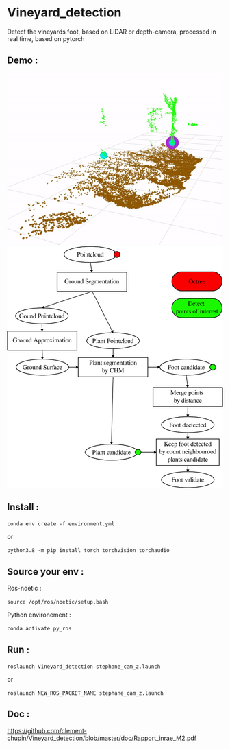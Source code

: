# Vineyard_detection
Detect the vineyards foot, based on LiDAR or depth-camera, processed in real time, based on pytorch

## Demo :

![](https://github.com/clement-chupin/Vineyard_detection/blob/master/images/demo_2.gif)
![](https://github.com/clement-chupin/Vineyard_detection/blob/master/images/foot_detection_shema.png)



## Install :

`conda env create -f environment.yml`

or

`python3.8 -m pip install torch torchvision torchaudio`

## Source your env :

Ros-noetic :

`source /opt/ros/noetic/setup.bash`

Python environement :

`conda activate py_ros`

## Run :

`roslaunch Vineyard_detection stephane_cam_z.launch`

or

`roslaunch NEW_ROS_PACKET_NAME stephane_cam_z.launch`

## Doc :

https://github.com/clement-chupin/Vineyard_detection/blob/master/doc/Rapport_inrae_M2.pdf
